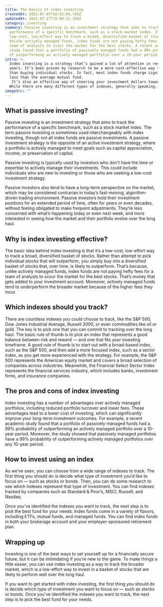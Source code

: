 ```yaml
---
title: The basics of index investing
createdAt: 2022-07-07T16:52:03.705Z
updatedAt: 2022-07-17T15:00:31.109Z
category: investing
summary: Passive investing is an investment strategy that aims to track the
  performance of a specific benchmark, such as a stock market index. It's a
  low-cost, low-effort way to track a broad, diversified basket of stocks.
  Unlike actively managed funds, index funds are not paying hefty fees for a
  team of analysts to scour the market for the best stocks. A recent academic
  study found that a portfolio of passively managed funds had a 99% probability
  of outperforming an actively managed portfolio over a 10-year period.
intro: >-
  Index investing is a strategy that’s gained a lot of attention in recent
  years. It’s been proven by research to be a more cost-effective way to invest
  than buying individual stocks. In fact, most index funds charge significantly
  less than the average mutual fund.
   It’s also an effective way of steering your investment dollars toward asset classes that are likely to outperform over the long term — essentially, away from the dangers of company specific risk and toward safer but higher-yield stocks with broader market potential. 
  While there are many different types of indexes, generally speaking, an index is a statistical measure of market performance for a given group of companies or other type of asset. An index fund is an investment that aims to track the performance of one or more indexes by holding securities that meet certain criteria as closely as possible.
imageSrc: ""
---
```


## What is passive investing?

Passive investing is an investment strategy that aims to track the performance of a specific benchmark, such as a stock market index. The term passive investing is sometimes used interchangeably with index investing, though not all index funds are passive investments. A passive investment strategy is the opposite of an active investment strategy, where a portfolio is actively managed to meet goals such as capital appreciation, income, or preservation of capital.

Passive investing is typically used by investors who don’t have the time or expertise to actively manage their investments. This could include individuals who are new to investing or those who are seeking a low-cost investment strategy.

Passive investors also tend to have a long-term perspective on the market, which may be considered contrarian in today’s fast-moving, algorithm-driven trading environment. Passive investors hold their investment positions for an extended period of time, often for years or even decades, without feeling obligated to make frequent adjustments. They’re less concerned with what’s happening today or even next week, and more interested in seeing how the market and their portfolio evolve over the long haul.

## Why is index investing effective?

The basic idea behind index investing is that it’s a low-cost, low-effort way to track a broad, diversified basket of stocks. Rather than attempt to pick individual stocks that will outperform, you simply buy into a diversified basket of stocks that, over time, is likely to outperform. That’s because, unlike actively managed funds, index funds are not paying hefty fees for a team of analysts to scour the market for the best stocks.
That’s money that gets added to your investment account. Moreover, actively managed funds tend to underperform the broader market because of the higher fees they incur.

## Which indexes should you track?

There are countless indexes you could choose to track, like the S&P 500, Dow Jones Industrial Average, Russell 2000, or even commodities like oil or gold. The key is to pick one that you can commit to tracking over the long haul.
The basic rule of thumb is to pick an index that represents a good balance between risk and reward — and one that fits your investing timeframe. A good rule of thumb is to start out with a broad-based index, such as the S&P 500, and then add a more focused index, such as a sector index, as you get more experienced with the strategy.
For example, the S&P 500 represents the American equity market and covers a broad selection of companies across industries. Meanwhile, the Financial Select Sector Index represents the financial services industry, which includes banks, investment firms, and insurance companies.

## The pros and cons of index investing

Index investing has a number of advantages over actively managed portfolios, including reduced portfolio turnover and lower fees. 
These advantages lead to a lower cost of investing, which can significantly improve your long-term investment outcomes.
For example, a recent academic study found that a portfolio of passively managed funds had a 99% probability of outperforming an actively managed portfolio over a 10-year period.
Moreover, the study showed that passively managed portfolios have a 99% probability of outperforming actively managed portfolios over any 10-year period.

## How to invest using an index

As we’ve seen, you can choose from a wide range of indexes to track. The first thing you should do is decide what type of investment you’d like to focus on — such as stocks or bonds.
Then, you can do some research to see which indexes represent that type of investment. You can find indexes tracked by companies such as Standard & Poor’s, MSCI, Russell, and Nasdaq.

Once you’ve identified the indexes you want to track, the next step is to pick the best fund for your needs. Index funds come in a variety of flavors, including ETFs, mutual funds, and managed funds.
You can find index funds in both your brokerage account and your employer-sponsored retirement plan.

## Wrapping up

Investing is one of the best ways to set yourself up for a financially secure future, but it can be intimidating if you’re new to the game. To make things a little easier, you can use index investing as a way to track the broader market, which is a low-effort way to invest in a basket of stocks that are likely to perform well over the long haul.

If you want to get started with index investing, the first thing you should do is decide which type of investment you want to focus on — such as stocks or bonds. Once you’ve identified the indexes you want to track, the next step is to pick the best fund for your needs.
